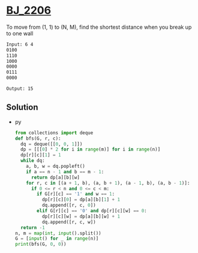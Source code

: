 # [BJ_2206](https://acmicpc.net/problem/2206)

To move from (1, 1) to (N, M), find the shortest distance when you break up to one wall

```txt
Input: 6 4
0100
1110
1000
0000
0111
0000

Output: 15
```

## Solution

* py

  ```py
  from collections import deque
  def bfs(G, r, c):
    dq = deque([[0, 0, 1]])
    dp = [[[0] * 2 for i in range(m)] for i in range(n)]
    dp[r][c][1] = 1
    while dq:
      a, b, w = dq.popleft()
      if a == n - 1 and b == m - 1:
        return dp[a][b][w]
      for r, c in [(a + 1, b), (a, b + 1), (a - 1, b), (a, b - 1)]:
        if 0 <= r < n and 0 <= c < m:
          if G[r][c] == '1' and w == 1:
            dp[r][c][0] = dp[a][b][1] + 1
            dq.append([r, c, 0])
          elif G[r][c] == '0' and dp[r][c][w] == 0:
            dp[r][c][w] = dp[a][b][w] + 1
            dq.append([r, c, w])
    return -1
  n, m = map(int, input().split())
  G = [input() for _ in range(n)]
  print(bfs(G, 0, 0))

  ```
